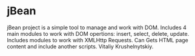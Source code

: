 jBean
=====

jBean project is a simple tool to manage and work with DOM. Includes 4 main modules to work with DOM opertions: insert, select, delete, update. Includes modules to work with XMLHttp Requests. Can Gets HTML page content and include another scripts. Vitaliy Krushelnytskiy.
